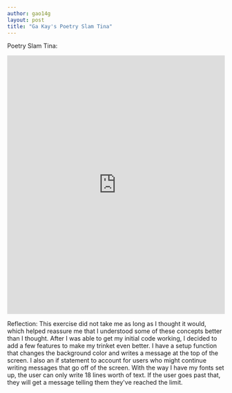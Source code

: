 ```yaml
---
author: gao14g
layout: post
title: "Ga Kay's Poetry Slam Tina"
---
```


Poetry Slam Tina:
<iframe src="https://trinket.io/embed/python/6c6c3d42c7" width="100%" height="600" frameborder="0" marginwidth="0" marginheight="0" allowfullscreen></iframe>

Reflection:
This exercise did not take me as long as I thought it would, which helped reassure me that I understood some of these concepts better than I thought. After I was able to get my initial code working, I decided to add a few features to make my trinket even better. I have a setup function that changes the background color and writes a message at the top of the screen. I also an if statement to account for users who might continue writing messages that go off of the screen. With the way I have my fonts set up, the user can only write 18 lines worth of text. If the user goes past that, they will get a message telling them they've reached the limit.

